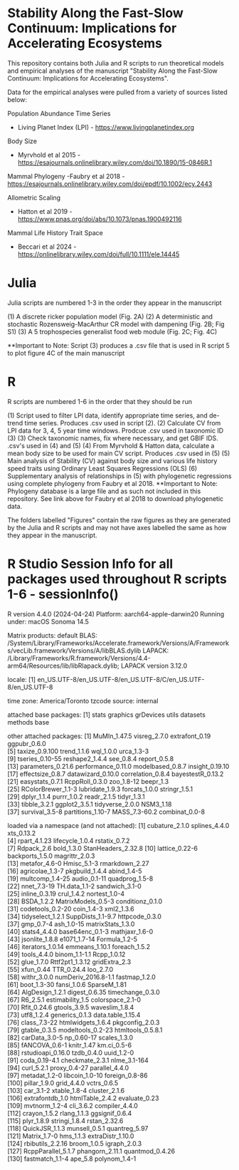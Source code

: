 # Stability Along the Fast-Slow Continuum: Implications for Accelerating Ecosystems
This repository contains both Julia and R scripts to run theoretical models and empirical analyses of the manuscript "Stability Along the Fast-Slow Continuum: Implications for Accelerating Ecosystems".

Data for the empirical analyses were pulled from a variety of sources listed below:

Population Abundance Time Series
  - Living Planet Index (LPI) - https://www.livingplanetindex.org

Body Size
  - Myrvhold et al 2015 - https://esajournals.onlinelibrary.wiley.com/doi/10.1890/15-0846R.1

Mammal Phylogeny 
  -Faubry et al 2018 - https://esajournals.onlinelibrary.wiley.com/doi/epdf/10.1002/ecy.2443
  
Allometric Scaling
  - Hatton et al 2019 - https://www.pnas.org/doi/abs/10.1073/pnas.1900492116

Mammal Life History Trait Space
  - Beccari et al 2024 - https://onlinelibrary.wiley.com/doi/full/10.1111/ele.14445

# Julia
Julia scripts are numbered 1-3 in the order they appear in the manuscript

(1) A discrete ricker population model (Fig. 2A)
(2) A deterministic and stochastic Rozensweig-MacArthur CR model with dampening (Fig. 2B; Fig S1)
(3) A 5 trophospecies generalist food web module (Fig. 2C; Fig. 4C)

**Important to Note: Script (3) produces a .csv file that is used in R script 5 to plot figure 4C of the main manuscript

# R
R scripts are numbered 1-6 in the order that they should be run

(1) Script used to filter LPI data, identify appropriate time series, and de-trend time series. Produces .csv used in script (2).
(2) Calculate CV from LPI data for 3, 4, 5 year time windows. Prodcue .csv used in taxonomic ID (3)
(3) Check taxonomic names, fix where necessary, and get GBIF IDS. .csv's used in (4) and (5)
(4) From Myrvhold & Hatton data, calculate a mean body size to be used for main CV script. Produces .csv used in (5)
(5) Main analysis of Stability (CV) against body size and various life history speed traits using Ordinary Least Squares Regressions (OLS)
(6) Supplementary analysis of relationships in (5) with phylogenetic regressions using complete phylogeny from Faubry et al 2018.
**Important to Note: Phylogeny database is a large file and as such not included in this repository. See link above for Faubry et al 2018 to download phylogenetic data.


The folders labelled "Figures" contain the raw figures as they are generated by the Julia and R scripts and may not have axes labelled the same as how they appear in the manuscript.


# R Studio Session Info for all packages used throughout R scripts 1-6 - sessionInfo()
R version 4.4.0 (2024-04-24)
Platform: aarch64-apple-darwin20
Running under: macOS Sonoma 14.5

Matrix products: default
BLAS:   /System/Library/Frameworks/Accelerate.framework/Versions/A/Frameworks/vecLib.framework/Versions/A/libBLAS.dylib 
LAPACK: /Library/Frameworks/R.framework/Versions/4.4-arm64/Resources/lib/libRlapack.dylib;  LAPACK version 3.12.0

locale:
[1] en_US.UTF-8/en_US.UTF-8/en_US.UTF-8/C/en_US.UTF-8/en_US.UTF-8

time zone: America/Toronto
tzcode source: internal

attached base packages:
[1] stats     graphics  grDevices utils     datasets  methods   base     

other attached packages:
 [1] MuMIn_1.47.5       visreg_2.7.0       extrafont_0.19     ggpubr_0.6.0      
 [5] taxize_0.9.100     trend_1.1.6        wql_1.0.0          urca_1.3-3        
 [9] tseries_0.10-55    reshape2_1.4.4     see_0.8.4          report_0.5.8      
[13] parameters_0.21.6  performance_0.11.0 modelbased_0.8.7   insight_0.19.10   
[17] effectsize_0.8.7   datawizard_0.10.0  correlation_0.8.4  bayestestR_0.13.2 
[21] easystats_0.7.1    RcppRoll_0.3.0     zoo_1.8-12         beepr_1.3         
[25] RColorBrewer_1.1-3 lubridate_1.9.3    forcats_1.0.0      stringr_1.5.1     
[29] dplyr_1.1.4        purrr_1.0.2        readr_2.1.5        tidyr_1.3.1       
[33] tibble_3.2.1       ggplot2_3.5.1      tidyverse_2.0.0    NSM3_1.18         
[37] survival_3.5-8     partitions_1.10-7  MASS_7.3-60.2      combinat_0.0-8    

loaded via a namespace (and not attached):
  [1] cubature_2.1.0      splines_4.4.0       xts_0.13.2         
  [4] rpart_4.1.23        lifecycle_1.0.4     rstatix_0.7.2      
  [7] Rdpack_2.6          bold_1.3.0          StanHeaders_2.32.8 
 [10] lattice_0.22-6      backports_1.5.0     magrittr_2.0.3     
 [13] metafor_4.6-0       Hmisc_5.1-3         rmarkdown_2.27     
 [16] agricolae_1.3-7     pkgbuild_1.4.4      abind_1.4-5        
 [19] multcomp_1.4-25     audio_0.1-11        quadprog_1.5-8     
 [22] nnet_7.3-19         TH.data_1.1-2       sandwich_3.1-0     
 [25] inline_0.3.19       crul_1.4.2          nortest_1.0-4      
 [28] BSDA_1.2.2          MatrixModels_0.5-3  conditionz_0.1.0   
 [31] codetools_0.2-20    coin_1.4-3          xml2_1.3.6         
 [34] tidyselect_1.2.1    SuppDists_1.1-9.7   httpcode_0.3.0     
 [37] gmp_0.7-4           ash_1.0-15          matrixStats_1.3.0  
 [40] stats4_4.4.0        base64enc_0.1-3     mathjaxr_1.6-0     
 [43] jsonlite_1.8.8      e1071_1.7-14        Formula_1.2-5      
 [46] iterators_1.0.14    emmeans_1.10.1      foreach_1.5.2      
 [49] tools_4.4.0         binom_1.1-1.1       Rcpp_1.0.12        
 [52] glue_1.7.0          Rttf2pt1_1.3.12     gridExtra_2.3      
 [55] xfun_0.44           TTR_0.24.4          loo_2.7.0          
 [58] withr_3.0.0         numDeriv_2016.8-1.1 fastmap_1.2.0      
 [61] boot_1.3-30         fansi_1.0.6         SparseM_1.81       
 [64] AlgDesign_1.2.1     digest_0.6.35       timechange_0.3.0   
 [67] R6_2.5.1            estimability_1.5    colorspace_2.1-0   
 [70] Rfit_0.24.6         gtools_3.9.5        waveslim_1.8.4     
 [73] utf8_1.2.4          generics_0.1.3      data.table_1.15.4  
 [76] class_7.3-22        htmlwidgets_1.6.4   pkgconfig_2.0.3    
 [79] gtable_0.3.5        modeltools_0.2-23   htmltools_0.5.8.1  
 [82] carData_3.0-5       np_0.60-17          scales_1.3.0       
 [85] fANCOVA_0.6-1       knitr_1.47          km.ci_0.5-6        
 [88] rstudioapi_0.16.0   tzdb_0.4.0          uuid_1.2-0         
 [91] coda_0.19-4.1       checkmate_2.3.1     nlme_3.1-164       
 [94] curl_5.2.1          proxy_0.4-27        parallel_4.4.0     
 [97] metadat_1.2-0       libcoin_1.0-10      foreign_0.8-86     
[100] pillar_1.9.0        grid_4.4.0          vctrs_0.6.5        
[103] car_3.1-2           xtable_1.8-4        cluster_2.1.6      
[106] extrafontdb_1.0     htmlTable_2.4.2     evaluate_0.23      
[109] mvtnorm_1.2-4       cli_3.6.2           compiler_4.4.0     
[112] crayon_1.5.2        rlang_1.1.3         ggsignif_0.6.4     
[115] plyr_1.8.9          stringi_1.8.4       rstan_2.32.6       
[118] QuickJSR_1.1.3      munsell_0.5.1       quantreg_5.97      
[121] Matrix_1.7-0        hms_1.1.3           extraDistr_1.10.0  
[124] rbibutils_2.2.16    broom_1.0.5         igraph_2.0.3       
[127] RcppParallel_5.1.7  phangorn_2.11.1     quantmod_0.4.26    
[130] fastmatch_1.1-4     ape_5.8             polynom_1.4-1      
> 


